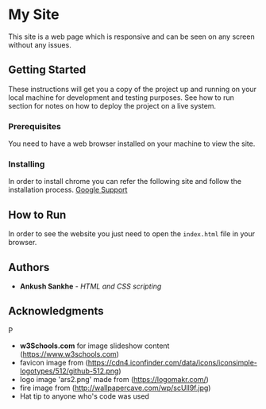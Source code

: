 # My Site

This site is a web page which is responsive and can be seen on any screen without any issues.

## Getting Started

These instructions will get you a copy of the project up and running on your local machine for development and testing purposes. See how to run section for notes on how to deploy the project on a live system.

### Prerequisites

You need to have a web browser installed on your machine to view the site.

### Installing

In order to install chrome you can refer the following site and follow the installation process.
[Google Support](https://support.google.com/chrome/answer/95346?co=GENIE.Platform%3DDesktop&hl=en-GB)

## How to Run

In order to see the website you just need to open the `index.html` file in your browser.

## Authors

* **Ankush Sankhe** - *HTML and CSS scripting* 

## Acknowledgments
P
* **w3Schools.com** for image slideshow content (https://www.w3schools.com)
* favicon image from (https://cdn4.iconfinder.com/data/icons/iconsimple-logotypes/512/github-512.png)
* logo image 'ars2.png' made from (https://logomakr.com/)
* fire image from (http://wallpapercave.com/wp/scUll9f.jpg)
* Hat tip to anyone who's code was used
